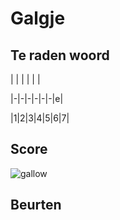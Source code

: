 # Galgje

## Te raden woord

| | | | | |

|-|-|-|-|-|-|e|

|1|2|3|4|5|6|7|

## Score
![gallow](./images/1.png)

## Beurten
